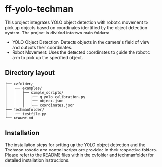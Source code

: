 # ff-yolo-techman

This project integrates YOLO object detection with robotic movement to pick up objects based on coordinates identified by the object detection system. 
The project is divided into two main folders: 
 - YOLO Object Detection: Detects objects in the camera's field of view and outputs their coordinates.
 - Robot Movement: Uses the detected coordinates to guide the robotic arm to pick up the specified object.

## Directory layout
```
├── cvfolder/
│   ├── examples/
│   │   ├── simple_scripts/
│   │   │   ├── q_yolo_calibration.py
│   │   │   ├── object.json
│   │   │   ├── coordinates.json
├── techmanfolder/
│   ├── testfile.py
└── README.md
```

## Installation
The installation steps for setting up the YOLO object detection and the Techman robotic arm control scripts are provided in their respective folders. Please refer to the README files within the cvfolder and techmanfolder for detailed installation instructions.
